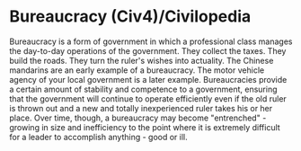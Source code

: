 # Bureaucracy (Civ4)/Civilopedia

Bureaucracy is a form of government in which a professional class manages the day-to-day operations of the government. They collect the taxes. They build the roads. They turn the ruler's wishes into actuality. The Chinese mandarins are an early example of a bureaucracy. The motor vehicle agency of your local government is a later example.
Bureaucracies provide a certain amount of stability and competence to a government, ensuring that the government will continue to operate efficiently even if the old ruler is thrown out and a new and totally inexperienced ruler takes his or her place. Over time, though, a bureaucracy may become "entrenched" - growing in size and inefficiency to the point where it is extremely difficult for a leader to accomplish anything - good or ill.